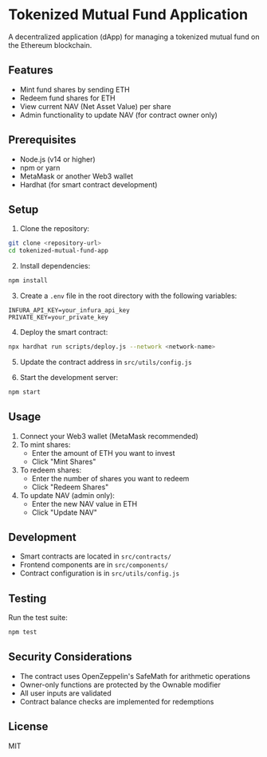 # Tokenized Mutual Fund Application

A decentralized application (dApp) for managing a tokenized mutual fund on the Ethereum blockchain.

## Features

- Mint fund shares by sending ETH
- Redeem fund shares for ETH
- View current NAV (Net Asset Value) per share
- Admin functionality to update NAV (for contract owner only)

## Prerequisites

- Node.js (v14 or higher)
- npm or yarn
- MetaMask or another Web3 wallet
- Hardhat (for smart contract development)

## Setup

1. Clone the repository:
```bash
git clone <repository-url>
cd tokenized-mutual-fund-app
```

2. Install dependencies:
```bash
npm install
```

3. Create a `.env` file in the root directory with the following variables:
```
INFURA_API_KEY=your_infura_api_key
PRIVATE_KEY=your_private_key
```

4. Deploy the smart contract:
```bash
npx hardhat run scripts/deploy.js --network <network-name>
```

5. Update the contract address in `src/utils/config.js`

6. Start the development server:
```bash
npm start
```

## Usage

1. Connect your Web3 wallet (MetaMask recommended)
2. To mint shares:
   - Enter the amount of ETH you want to invest
   - Click "Mint Shares"
3. To redeem shares:
   - Enter the number of shares you want to redeem
   - Click "Redeem Shares"
4. To update NAV (admin only):
   - Enter the new NAV value in ETH
   - Click "Update NAV"

## Development

- Smart contracts are located in `src/contracts/`
- Frontend components are in `src/components/`
- Contract configuration is in `src/utils/config.js`

## Testing

Run the test suite:
```bash
npm test
```

## Security Considerations

- The contract uses OpenZeppelin's SafeMath for arithmetic operations
- Owner-only functions are protected by the Ownable modifier
- All user inputs are validated
- Contract balance checks are implemented for redemptions

## License

MIT 